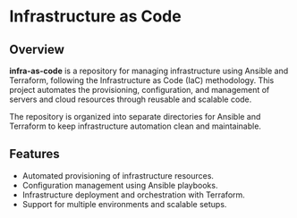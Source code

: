 # Infrastructure as Code

## Overview
**infra-as-code** is a repository for managing infrastructure using Ansible and Terraform, following the Infrastructure as Code (IaC) methodology. This project automates the provisioning, configuration, and management of servers and cloud resources through reusable and scalable code.

The repository is organized into separate directories for Ansible and Terraform to keep infrastructure automation clean and maintainable.

## Features
- Automated provisioning of infrastructure resources.
- Configuration management using Ansible playbooks.
- Infrastructure deployment and orchestration with Terraform.
- Support for multiple environments and scalable setups.

